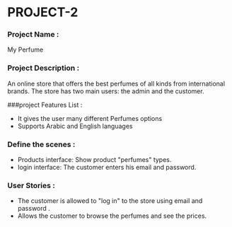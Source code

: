 # PROJECT-2

### Project Name : 
My Perfume

### Project Description :
An online store that offers the best perfumes of all kinds from international brands. The store has two main users: the admin and the customer.


###project Features List :
- It gives the user many different Perfumes options
- Supports Arabic and English languages


### Define the scenes :
- Products interface: Show product "perfumes" types.
- login interface: The customer enters his email and password. 



### User Stories :
- The customer is allowed to "log in" to the store using email and password .
- Allows the customer to browse the perfumes and see the prices.




